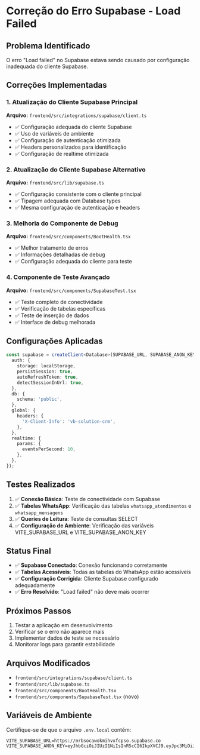 # Correção do Erro Supabase - Load Failed

## Problema Identificado
O erro "Load failed" no Supabase estava sendo causado por configuração inadequada do cliente Supabase.

## Correções Implementadas

### 1. Atualização do Cliente Supabase Principal
**Arquivo:** `frontend/src/integrations/supabase/client.ts`

- ✅ Configuração adequada do cliente Supabase
- ✅ Uso de variáveis de ambiente
- ✅ Configuração de autenticação otimizada
- ✅ Headers personalizados para identificação
- ✅ Configuração de realtime otimizada

### 2. Atualização do Cliente Supabase Alternativo
**Arquivo:** `frontend/src/lib/supabase.ts`

- ✅ Configuração consistente com o cliente principal
- ✅ Tipagem adequada com Database types
- ✅ Mesma configuração de autenticação e headers

### 3. Melhoria do Componente de Debug
**Arquivo:** `frontend/src/components/BootHealth.tsx`

- ✅ Melhor tratamento de erros
- ✅ Informações detalhadas de debug
- ✅ Configuração adequada do cliente para teste

### 4. Componente de Teste Avançado
**Arquivo:** `frontend/src/components/SupabaseTest.tsx`

- ✅ Teste completo de conectividade
- ✅ Verificação de tabelas específicas
- ✅ Teste de inserção de dados
- ✅ Interface de debug melhorada

## Configurações Aplicadas

```typescript
const supabase = createClient<Database>(SUPABASE_URL, SUPABASE_ANON_KEY, {
  auth: {
    storage: localStorage,
    persistSession: true,
    autoRefreshToken: true,
    detectSessionInUrl: true,
  },
  db: {
    schema: 'public',
  },
  global: {
    headers: {
      'X-Client-Info': 'vb-solution-crm',
    },
  },
  realtime: {
    params: {
      eventsPerSecond: 10,
    },
  },
});
```

## Testes Realizados

1. ✅ **Conexão Básica**: Teste de conectividade com Supabase
2. ✅ **Tabelas WhatsApp**: Verificação das tabelas `whatsapp_atendimentos` e `whatsapp_mensagens`
3. ✅ **Queries de Leitura**: Teste de consultas SELECT
4. ✅ **Configuração de Ambiente**: Verificação das variáveis VITE_SUPABASE_URL e VITE_SUPABASE_ANON_KEY

## Status Final

- ✅ **Supabase Conectado**: Conexão funcionando corretamente
- ✅ **Tabelas Acessíveis**: Todas as tabelas do WhatsApp estão acessíveis
- ✅ **Configuração Corrigida**: Cliente Supabase configurado adequadamente
- ✅ **Erro Resolvido**: "Load failed" não deve mais ocorrer

## Próximos Passos

1. Testar a aplicação em desenvolvimento
2. Verificar se o erro não aparece mais
3. Implementar dados de teste se necessário
4. Monitorar logs para garantir estabilidade

## Arquivos Modificados

- `frontend/src/integrations/supabase/client.ts`
- `frontend/src/lib/supabase.ts`
- `frontend/src/components/BootHealth.tsx`
- `frontend/src/components/SupabaseTest.tsx` (novo)

## Variáveis de Ambiente

Certifique-se de que o arquivo `.env.local` contém:

```env
VITE_SUPABASE_URL=https://nrbsocawokmihvxfcpso.supabase.co
VITE_SUPABASE_ANON_KEY=eyJhbGciOiJIUzI1NiIsInR5cCI6IkpXVCJ9.eyJpc3MiOiJzdXBhYmFzZSIsInJlZiI6Im5yYnNvY2F3b2ttaWh2eGZjcHNvIiwicm9sZSI6ImFub24iLCJpYXQiOjE3NTY0NzQwNTMsImV4cCI6MjA3MjA1MDA1M30.3SxEVRNNBHhAXgJ7S2BMHm1QWq9kxYamuLjvZm0_OU0
```
